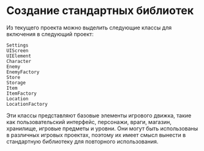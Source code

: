 # Создание стандартных библиотек

Из текущего проекта можно выделить следующие классы для включения в следующий проект:

`Settings`  
`UIScreen`  
`UIElement`  
`Character`  
`Enemy`  
`EnemyFactory`  
`Store`  
`Storage`  
`Item`  
`ItemFactory`  
`Location`  
`LocationFactory`  

Эти классы представляют базовые элементы игрового движка, такие как пользовательский интерфейс, персонажи, враги, магазин, хранилище, игровые предметы и уровни. Они могут быть использованы в различных игровых проектах, поэтому их имеет смысл вынести в стандартную библиотеку для повторного использования.





